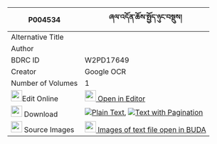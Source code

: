 |P004534|ཞལ་འདོན་ཆོས་སྤྱོད་ཉུང་བསྡུས། 
| --- | --- 
|Alternative Title |
|Author | 
|BDRC ID | W2PD17649
|Creator | Google OCR
|Number of Volumes| 1
|<img width="25" src="https://img.icons8.com/color/25/000000/edit-property.png">Edit Online| [<img width="25" src="https://avatars.githubusercontent.com/u/45091458?s=200&v=4"> Open in Editor](http://editor.openpecha.org/P004534)
|<img width="25" src="https://img.icons8.com/fluent/48/000000/download-2.png"/>  Download | [![](https://img.icons8.com/color/20/000000/txt.png)Plain Text](https://github.com/Openpecha/P004534/releases/download/v2/shyaldon_chocho_nyung_du_plain_P004534.zip), [![](https://img.icons8.com/color/20/000000/txt.png)Text with Pagination](https://github.com/Openpecha/P004534/releases/download/v2/shyaldon_chocho_nyung_du_pages_P004534.zip)
|<img width="25" src="https://img.icons8.com/plasticine/100/000000/pictures-folder.png"/>  Source Images | [<img width="25" src="https://library.bdrc.io/icons/BUDA-small.svg"> Images of text file open in BUDA](https://library.bdrc.io/show/bdr:W2PD17649)